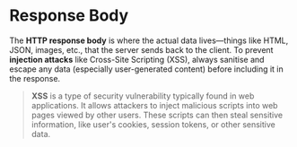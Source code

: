 # Response Body

The **HTTP response body** is where the actual data lives—things like HTML, JSON, images, etc., that the server sends back to the client. To prevent **injection attacks** like Cross-Site Scripting (XSS), always sanitise and escape any data (especially user-generated content) before including it in the response.

> **XSS** is a type of security vulnerability typically found in web applications. It allows attackers to inject malicious scripts into web pages viewed by other users. These scripts can then steal sensitive information, like user's cookies, session tokens, or other sensitive data.